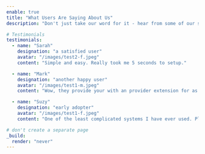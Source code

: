 ```yaml
---
enable: true
title: "What Users Are Saying About Us"
description: "Don't just take our word for it - hear from some of our satisfied users!  Check out some of our testimonials below to see what others are saying about our service."

# Testimonials
testimonials:
  - name: "Sarah"
    designation: "a satisfied user"
    avatar: "/images/test2-f.jpeg"
    content: "Simple and easy. Really took me 5 seconds to setup."

  - name: "Mark"
    designation: "another happy user"
    avatar: "/images/test1-m.jpeg"
    content: "Wow, they provide your with an provider extension for as long as you want."

  - name: "Suzy"
    designation: "early adopter"
    avatar: "/images/test1-f.jpeg"
    content: "One of the least complicated systems I have ever used. Plus it works with Google Calendar and Contacts"

# don't create a separate page
_build:
  render: "never"
---
```


